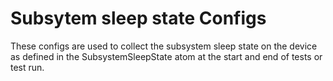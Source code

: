 # Subsytem sleep state Configs

These configs are used to collect the subsystem sleep state on the device as defined in the SubsystemSleepState atom at the start and end of tests or test run.
